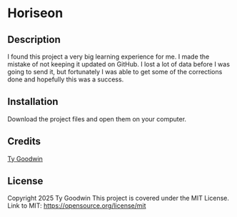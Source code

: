  # Horiseon

## Description

I found this project a very big learning experience for me. I made the mistake of not keeping it updated on GitHub. I lost a lot of data before I was going to send it, but fortunately I was able to get some of the corrections done and hopefully this was a success.


## Installation

Download the project files and open them on your computer.


## Credits

[Ty Goodwin](https://github.com/seizingtigger)

## License
Copyright 2025 Ty Goodwin
This project is covered under the MIT License.
Link to MIT: https://opensource.org/license/mit